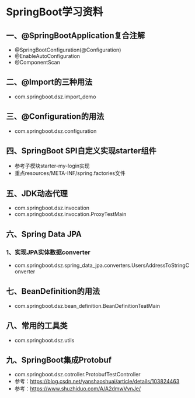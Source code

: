 # SpringBoot学习资料

## 一、@SpringBootApplication复合注解
* @SpringBootConfiguration(@Configuration)
* @EnableAutoConfiguration
* @ComponentScan

## 二、@Import的三种用法
* com.springboot.dsz.import_demo

## 三、@Configuration的用法
* com.springboot.dsz.configuration

## 四、SpringBoot SPI自定义实现starter组件
* 参考子模块starter-my-login实现
* 重点resources/META-INF/spring.factories文件


## 五、JDK动态代理
* com.springboot.dsz.invocation
* com.springboot.dsz.invocation.ProxyTestMain


## 六、Spring Data JPA
### 1、实现JPA实体数据converter
* com.springboot.dsz.spring_data_jpa.converters.UsersAddressToStringConverter

## 七、BeanDefinition的用法
* com.springboot.dsz.bean_definition.BeanDefinitionTeatMain

## 八、常用的工具类
* com.springboot.dsz.utils

## 九、SpringBoot集成Protobuf
* com.springboot.dsz.cotroller.ProtobufTestController
* 参考：https://blog.csdn.net/yanshaoshuai/article/details/103824463
* 参考：https://www.shuzhiduo.com/A/A2dmwVvnJe/